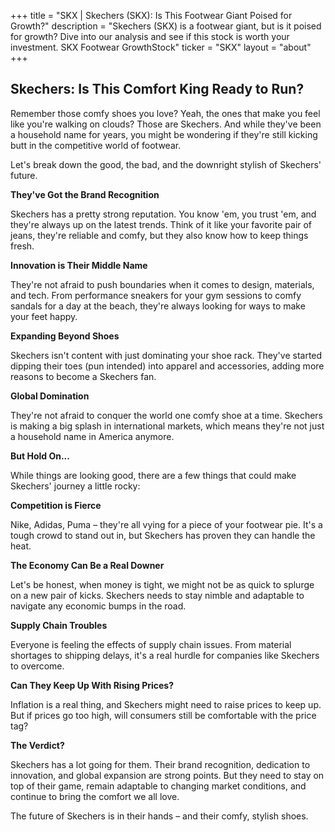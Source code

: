+++
title = "SKX |  Skechers (SKX):  Is This Footwear Giant Poised for Growth?"
description = "Skechers (SKX) is a footwear giant, but is it poised for growth? Dive into our analysis and see if this stock is worth your investment. SKX Footwear GrowthStock"
ticker = "SKX"
layout = "about"
+++

        


## Skechers: Is This Comfort King Ready to Run?

Remember those comfy shoes you love? Yeah, the ones that make you feel like you're walking on clouds? Those are Skechers. And while they've been a household name for years, you might be wondering if they're still kicking butt in the competitive world of footwear. 

Let's break down the good, the bad, and the downright stylish of Skechers' future. 

**They've Got the Brand Recognition**

Skechers has a pretty strong reputation. You know 'em, you trust 'em, and they're always up on the latest trends.  Think of it like your favorite pair of jeans, they're reliable and comfy, but they also know how to keep things fresh. 

**Innovation is Their Middle Name**

They're not afraid to push boundaries when it comes to design, materials, and tech.  From performance sneakers for your gym sessions to comfy sandals for a day at the beach, they're always looking for ways to make your feet happy. 

**Expanding Beyond Shoes**

Skechers isn't content with just dominating your shoe rack. They've started dipping their toes (pun intended) into apparel and accessories, adding more reasons to become a Skechers fan.

**Global Domination**

They're not afraid to conquer the world one comfy shoe at a time.  Skechers is making a big splash in international markets, which means they're not just a household name in America anymore. 

**But Hold On...**

While things are looking good, there are a few things that could make Skechers' journey a little rocky:

**Competition is Fierce**

Nike, Adidas, Puma – they're all vying for a piece of your footwear pie.  It's a tough crowd to stand out in, but Skechers has proven they can handle the heat. 

**The Economy Can Be a Real Downer**

Let's be honest, when money is tight, we might not be as quick to splurge on a new pair of kicks.  Skechers needs to stay nimble and adaptable to navigate any economic bumps in the road.

**Supply Chain Troubles**

Everyone is feeling the effects of supply chain issues.  From material shortages to shipping delays, it's a real hurdle for companies like Skechers to overcome. 

**Can They Keep Up With Rising Prices?**

Inflation is a real thing, and Skechers might need to raise prices to keep up.  But if prices go too high, will consumers still be comfortable with the price tag?

**The Verdict?**

Skechers has a lot going for them. Their brand recognition, dedication to innovation, and global expansion are strong points.  But they need to stay on top of their game,  remain adaptable to changing market conditions, and continue to bring the comfort we all love.  

The future of Skechers is in their hands – and their comfy, stylish shoes. 

        